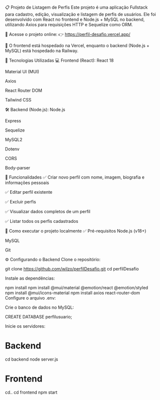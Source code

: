 📋 Projeto de Listagem de Perfis
Este projeto é uma aplicação Fullstack para cadastro, edição, visualização e listagem de perfis de usuários.
Ele foi desenvolvido com React no frontend e Node.js + MySQL no backend, utilizando Axios para requisições HTTP e Sequelize como ORM.

🔗 Acesse o projeto online:
👉 https://perfil-desafio.vercel.app/

🚀 O frontend está hospedado na Vercel, enquanto o backend (Node.js + MySQL) está hospedado na Railway.

🚀 Tecnologias Utilizadas
💻 Frontend (React):
React 18

Material UI (MUI)

Axios

React Router DOM

Tailwind CSS

🛠 Backend (Node.js):
Node.js

Express

Sequelize

MySQL2

Dotenv

CORS

Body-parser

🎯 Funcionalidades
✅ Criar novo perfil com nome, imagem, biografia e informações pessoais

✅ Editar perfil existente

✅ Excluir perfis

✅ Visualizar dados completos de um perfil

✅ Listar todos os perfis cadastrados

🏁 Como executar o projeto localmente
✅ Pré-requisitos
Node.js (v18+)

MySQL

Git

⚙️ Configurando o Backend
Clone o repositório:

git clone https://github.com/wilzo/perfilDesafio.git
cd perfilDesafio

Instale as dependências:


npm install
npm install @mui/material @emotion/react @emotion/styled
npm install @mui/icons-material
npm install axios react-router-dom
Configure o arquivo .env:


Crie o banco de dados no MySQL:

CREATE DATABASE perfilusuario;

Inicie os servidores:

# Backend
cd backend
node server.js

# Frontend
cd..
cd frontend
npm start
